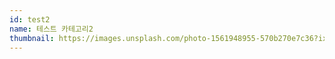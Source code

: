 ```yaml
---
id: test2
name: 테스트 카테고리2
thumbnail: https://images.unsplash.com/photo-1561948955-570b270e7c36?ixlib=rb-1.2.1&ixid=MnwxMjA3fDB8MHxwaG90by1wYWdlfHx8fGVufDB8fHx8&auto=format&fit=crop&w=601&q=80
---
```

